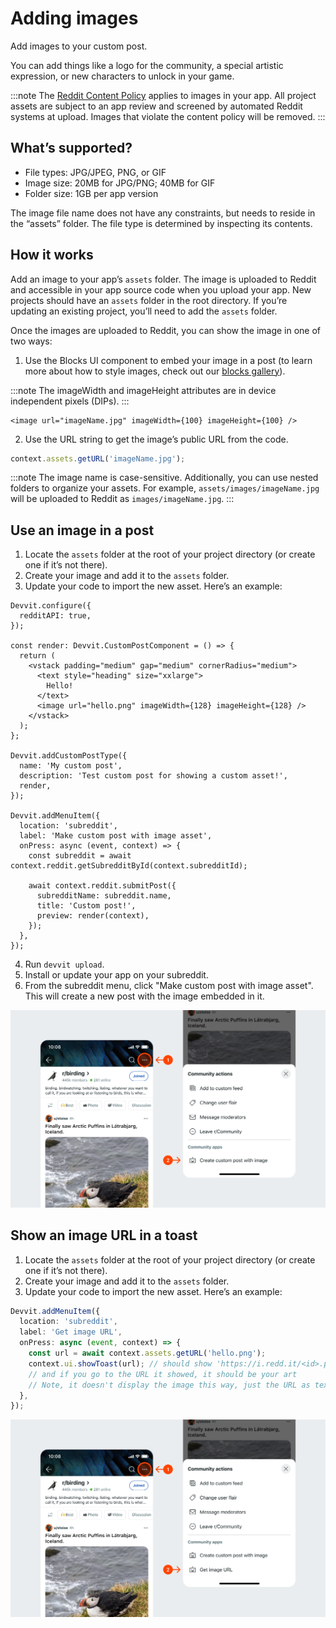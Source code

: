 # Adding images

Add images to your custom post.

You can add things like a logo for the community, a special artistic expression, or new characters to unlock in your game.

:::note
The [Reddit Content Policy](https://www.redditinc.com/policies/content-policy) applies to images in your app. All project assets are subject to an app review and screened by automated Reddit systems at upload. Images that violate the content policy will be removed.
:::

## What’s supported?

- File types: JPG/JPEG, PNG, or GIF
- Image size: 20MB for JPG/PNG; 40MB for GIF
- Folder size: 1GB per app version

The image file name does not have any constraints, but needs to reside in the “assets” folder. The file type is determined by inspecting its contents.

## How it works

Add an image to your app’s `assets` folder. The image is uploaded to Reddit and accessible in your app source code when you upload your app. New projects should have an `assets` folder in the root directory. If you’re updating an existing project, you’ll need to add the `assets` folder.

Once the images are uploaded to Reddit, you can show the image in one of two ways:

1. Use the Blocks UI component to embed your image in a post (to learn more about how to style images, check out our [blocks gallery](https://www.reddit.com/r/Devvit/post-viewer/1545cls/custom_post_block_kit_gallery/)).

:::note
The imageWidth and imageHeight attributes are in device independent pixels (DIPs).
:::

```tsx
<image url="imageName.jpg" imageWidth={100} imageHeight={100} />
```

2. Use the URL string to get the image’s public URL from the code.

```ts
context.assets.getURL('imageName.jpg');
```

:::note
The image name is case-sensitive. Additionally, you can use nested folders to organize your assets. For example,
`assets/images/imageName.jpg` will be uploaded to Reddit as `images/imageName.jpg`.
:::

## Use an image in a post

1. Locate the `assets` folder at the root of your project directory (or create one if it’s not there).
2. Create your image and add it to the `assets` folder.
3. Update your code to import the new asset. Here’s an example:

```tsx
Devvit.configure({
  redditAPI: true,
});

const render: Devvit.CustomPostComponent = () => {
  return (
    <vstack padding="medium" gap="medium" cornerRadius="medium">
      <text style="heading" size="xxlarge">
        Hello!
      </text>
      <image url="hello.png" imageWidth={128} imageHeight={128} />
    </vstack>
  );
};

Devvit.addCustomPostType({
  name: 'My custom post',
  description: 'Test custom post for showing a custom asset!',
  render,
});

Devvit.addMenuItem({
  location: 'subreddit',
  label: 'Make custom post with image asset',
  onPress: async (event, context) => {
    const subreddit = await context.reddit.getSubredditById(context.subredditId);

    await context.reddit.submitPost({
      subredditName: subreddit.name,
      title: 'Custom post!',
      preview: render(context),
    });
  },
});
```

4. Run `devvit upload`.
5. Install or update your app on your subreddit.
6. From the subreddit menu, click "Make custom post with image asset". This will create a new post with the image embedded in it.

![image_in_a_post](./assets/docs-app-image-assets-1.png)

## Show an image URL in a toast

1. Locate the `assets` folder at the root of your project directory (or create one if it’s not there).
2. Create your image and add it to the `assets` folder.
3. Update your code to import the new asset. Here’s an example:

```ts
Devvit.addMenuItem({
  location: 'subreddit',
  label: 'Get image URL',
  onPress: async (event, context) => {
    const url = await context.assets.getURL('hello.png');
    context.ui.showToast(url); // should show 'https://i.redd.it/<id>.png'
    // and if you go to the URL it showed, it should be your art
    // Note, it doesn't display the image this way, just the URL as text!
  },
});
```

![image_in_a_post](./assets/docs-app-image-assets-2.png)
